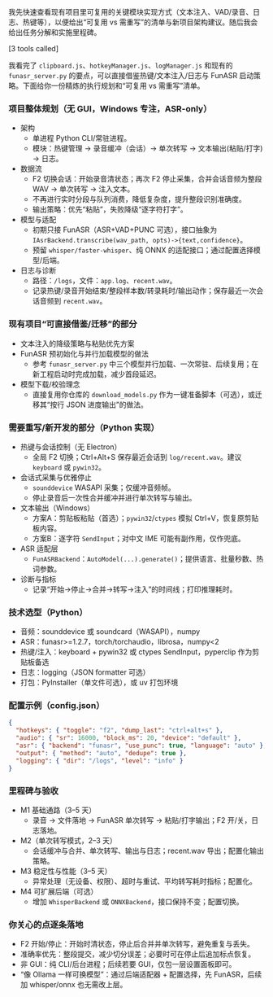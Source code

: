 我先快速查看现有项目里可复用的关键模块实现方式（文本注入、VAD/录音、日志、热键等），以便给出“可复用 vs 需重写”的清单与新项目架构建议。随后我会给出任务分解和实施里程碑。

[3 tools called]

我看完了 `clipboard.js`、`hotkeyManager.js`、`logManager.js` 和现有的 `funasr_server.py` 的要点，可以直接借鉴热键/文本注入/日志与 FunASR 启动策略。下面给你一份精炼的执行规划和“可复用 vs 需重写”清单。

### 项目整体规划（无 GUI，Windows 专注，ASR-only）
- 架构
  - 单进程 Python CLI/常驻进程。
  - 模块：热键管理 → 录音缓冲（会话）→ 单次转写 → 文本输出(粘贴/打字) → 日志。
- 数据流
  - F2 切换会话：开始录音清状态；再次 F2 停止采集，合并会话音频为整段 WAV → 单次转写 → 注入文本。
  - 不再进行实时分段与队列消费，降低复杂度，提升整段识别准确度。
  - 输出策略：优先“粘贴”，失败降级“逐字符打字”。
- 模型与适配
  - 初期只接 FunASR（ASR+VAD+PUNC 可选），接口抽象为 `IAsrBackend.transcribe(wav_path, opts)->{text,confidence}`。
  - 预留 `whisper/faster-whisper`、纯 ONNX 的适配接口；通过配置选择模型/后端。
- 日志与诊断
  - 路径：`/logs`，文件：`app.log`、`recent.wav`。
  - 记录热键/录音开始结束/整段样本数/转录耗时/输出动作；保存最近一次会话音频到 `recent.wav`。

### 现有项目“可直接借鉴/迁移”的部分
- 文本注入的降级策略与粘贴优先方案
- FunASR 预初始化与并行加载模型的做法
  - 参考 `funasr_server.py` 中三个模型并行加载、一次常驻、后续复用；在新工程启动时完成加载，减少首段延迟。
- 模型下载/校验理念
  - 直接复用你仓库的 `download_models.py` 作为一键准备脚本（可选），或迁移其“按行 JSON 进度输出”的做法。

### 需要重写/新开发的部分（Python 实现）
- 热键与会话控制（无 Electron）
  - 全局 F2 切换；Ctrl+Alt+S 保存最近会话到 `log/recent.wav`。建议 `keyboard` 或 `pywin32`。
- 会话式采集与优雅停止
  - `sounddevice` WASAPI 采集；仅缓冲音频帧。
  - 停止录音后一次性合并缓冲并进行单次转写与输出。
- 文本输出（Windows）
  - 方案A：剪贴板粘贴（首选）；`pywin32`/`ctypes` 模拟 Ctrl+V，恢复原剪贴板内容。
  - 方案B：逐字符 `SendInput`；对中文 IME 可能有副作用，仅作兜底。
- ASR 适配层
  - `FunASRBackend`：`AutoModel(...).generate()`；提供语言、批量秒数、热词参数。
- 诊断与指标
  - 记录“开始→停止→合并→转写→注入”的时间线；打印推理耗时。

### 技术选型（Python）
- 音频：sounddevice 或 soundcard（WASAPI），numpy
- ASR：funasr>=1.2.7，torch/torchaudio，librosa，numpy<2
- 热键/注入：keyboard + pywin32 或 ctypes SendInput，pyperclip 作为剪贴板备选
- 日志：logging（JSON formatter 可选）
- 打包：PyInstaller（单文件可选），或 uv 打包环境

### 配置示例（config.json）
```json
{
  "hotkeys": { "toggle": "f2", "dump_last": "ctrl+alt+s" },
  "audio": { "sr": 16000, "block_ms": 20, "device": "default" },
  "asr": { "backend": "funasr", "use_punc": true, "language": "auto" },
  "output": { "method": "auto", "dedupe": true },
  "logging": { "dir": "/logs", "level": "info" }
}
```

### 里程碑与验收
- M1 基础通路（3–5 天）
  - 录音 → 文件落地 → FunASR 单次转写 → 粘贴/打字输出；F2 开/关，日志落地。
- M2（单次转写模式，2–3 天）
  - 会话缓冲与合并、单次转写、输出与日志；recent.wav 导出；配置化输出策略。
- M3 稳定性与性能（3–5 天）
  - 异常处理（无设备、权限）、超时与重试、平均转写耗时指标；配置化。
- M4 可扩展后端（可选）
  - 增加 `WhisperBackend` 或 `ONNXBackend`，接口保持不变；配置切换。

### 你关心的点逐条落地
- F2 开始/停止：开始时清状态，停止后合并并单次转写，避免重复与丢失。
- 准确率优先：整段提交，减少切分误差；必要时可在停止后追加标点恢复。
- 非 GUI：纯 CLI/后台进程；后续若要 GUI，仅包一层设置面板即可。
- “像 Ollama 一样可换模型”：通过后端适配器 + 配置选择，先 FunASR，后续加 whisper/onnx 也无需改上层。
